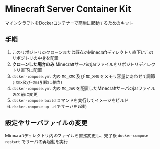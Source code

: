 # Minecraft Server Container Kit
マインクラフトをDockerコンテナーで簡単に起動するためのキット
  
## 手順
1. このリポジトリのクローンまたは既存のMinecraftディレクトリ直下にこのリポジトリの中身を配置
2. __クローンした場合のみ__ Minecraftサーバのjarファイルをリポジトリディレクトリ直下に配置
3. `docker-compose.yml` 内の `MC_XMX` 及び `MC_XMS` をメモリ容量にあわせて調節(`-Xmx`及び`-Xms`引数に相当)
4. `docker-compose.yml` 内の `MC_JAR` を配置したMinecraftサーバのjarファイルの名前に変更
5. `docker-compose build` コマンドを実行してイメージをビルド
6. `docker-compose up -d` でサーバを起動
  
## 設定やサーバファイルの変更
Minecraftディレクトリ内のファイルを直接変更し、完了後 `docker-compose restart` でサーバの再起動を実行